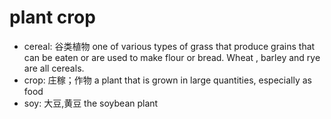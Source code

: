 # plant crop

- cereal: 谷类植物 one of various types of grass that produce grains that can be eaten or are used to make flour or bread. Wheat , barley and rye are all cereals.
- crop: 庄稼；作物 a plant that is grown in large quantities, especially as food
- soy: 大豆,黄豆 the soybean plant
